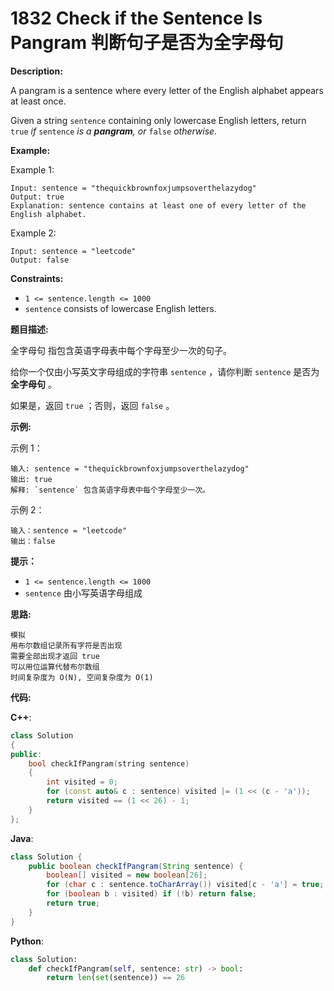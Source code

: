 # 1832 Check if the Sentence Is Pangram 判断句子是否为全字母句

__Description:__

A pangram is a sentence where every letter of the English alphabet appears at least once.

Given a string `sentence` containing only lowercase English letters, return `true` _if_ `sentence` _is a __pangram__, or_ `false` _otherwise._

__Example:__

Example 1:

```text
Input: sentence = "thequickbrownfoxjumpsoverthelazydog"
Output: true
Explanation: sentence contains at least one of every letter of the English alphabet.
```

Example 2:

```text
Input: sentence = "leetcode"
Output: false
```

__Constraints:__

- `1 <= sentence.length <= 1000`
- `sentence` consists of lowercase English letters.

__题目描述:__

全字母句 指包含英语字母表中每个字母至少一次的句子。

给你一个仅由小写英文字母组成的字符串 `sentence` ，请你判断 `sentence` 是否为 __全字母句__ 。

如果是，返回 `true` ；否则，返回 `false` 。

__示例:__

示例 1：

```text
输入: sentence = "thequickbrownfoxjumpsoverthelazydog"
输出: true
解释: `sentence` 包含英语字母表中每个字母至少一次。
```

示例 2：

```text
输入：sentence = "leetcode"
输出：false
```

__提示：__

- `1 <= sentence.length <= 1000`
- `sentence` 由小写英语字母组成

__思路:__

```text
模拟
用布尔数组记录所有字符是否出现
需要全部出现才返回 true
可以用位运算代替布尔数组
时间复杂度为 O(N), 空间复杂度为 O(1)
```

__代码:__

__C++__:

```C++
class Solution 
{
public:
    bool checkIfPangram(string sentence) 
    {
        int visited = 0;
        for (const auto& c : sentence) visited |= (1 << (c - 'a'));
        return visited == (1 << 26) - 1;
    }
};
```

__Java__:

```Java
class Solution {
    public boolean checkIfPangram(String sentence) {
        boolean[] visited = new boolean[26];
        for (char c : sentence.toCharArray()) visited[c - 'a'] = true;
        for (boolean b : visited) if (!b) return false;
        return true;
    }
}
```

__Python__:

```Python
class Solution:
    def checkIfPangram(self, sentence: str) -> bool:
        return len(set(sentence)) == 26
```
